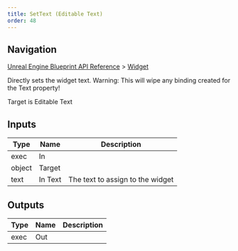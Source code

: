 ```yaml
---
title: SetText (Editable Text)
order: 48
---
```

## Navigation

[Unreal Engine Blueprint API Reference](https://dev.epicgames.com/documentation/en-us/unreal-engine/BlueprintAPI) > [Widget](https://dev.epicgames.com/documentation/en-us/unreal-engine/BlueprintAPI/Widget)

Directly sets the widget text.
Warning: This will wipe any binding created for the Text property!

Target is Editable Text

## Inputs

| Type | Name | Description |
| --- | --- | --- |
| exec | In |  |
| object | Target |  |
| text | In Text | The text to assign to the widget |

## Outputs

| Type | Name | Description |
| --- | --- | --- |
| exec | Out |  |
